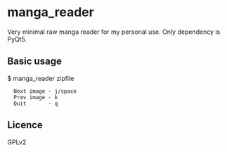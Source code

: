 # manga_reader

Very minimal raw manga reader for my personal use. Only dependency is PyQt5.

## Basic usage

$ manga_reader zipfile

```
  Next image - j/space
  Prev image - k
  Quit       - q
```

## Licence

GPLv2
